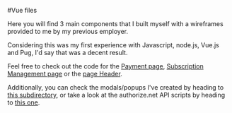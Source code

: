 #Vue files

Here you will find 3 main components that I built myself with a wireframes provided to me by my previous employer.

Considering this was my first experience with Javascript, node.js, Vue.js and Pug, I'd say that was a decent result.

Feel free to check out the code for the [Payment page](/BrandPayment.vue), [Subscription Management page](/BrandSubscription)
or the [page Header](/Header.vue).

Additionally, you can check the modals/popups I've created by heading to [this subdirectory](/SubComponents), or take a look at the authorize.net
API scripts by heading to [this one](/scripts).